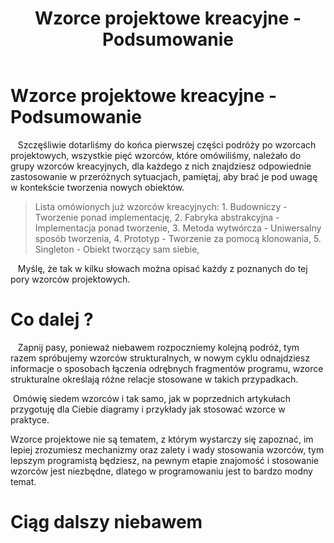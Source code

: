 ﻿---
layout: post
title: Wzorce projektowe kreacyjne - Podsumowanie
feature-img: assets/img/uploads/wzorce-kreacyjne.jpeg
tags: [Wzorce_projektowe] 
---
# Wzorce projektowe kreacyjne - Podsumowanie 

  
&nbsp;Szczęśliwie dotarliśmy do końca pierwszej części podróży po wzorcach projektowych, wszystkie pięć wzorców, które omówiliśmy, należało do grupy wzorców kreacyjnych, dla każdego z nich znajdziesz odpowiednie zastosowanie w przeróżnych sytuacjach, pamiętaj, aby brać je pod uwagę w kontekście tworzenia nowych obiektów.




<blockquote>
    Lista omówionych już wzorców kreacyjnych:
    1. Budowniczy - Tworzenie ponad implementację,
    2. Fabryka abstrakcyjna - Implementacja ponad tworzenie,
    3. Metoda wytwórcza - Uniwersalny sposób tworzenia,
    4. Prototyp - Tworzenie za pomocą klonowania,
    5. Singleton - Obiekt tworzący sam siebie,
</blockquote >

  
&nbsp;Myślę, że tak w kilku słowach można opisać każdy z poznanych do tej pory wzorców projektowych.



# Co dalej ? 

  
&nbsp;Zapnij pasy, ponieważ niebawem rozpoczniemy kolejną podróż, tym razem spróbujemy wzorców strukturalnych, w nowym cyklu odnajdziesz informacje o sposobach łączenia odrębnych fragmentów programu, wzorce strukturalne określają różne relacje stosowane w takich przypadkach.


&nbsp;Omówię siedem wzorców i tak samo, jak w poprzednich artykułach przygotuję dla Ciebie diagramy i przykłady jak stosować wzorce w praktyce.


Wzorce projektowe nie są tematem, z którym wystarczy się zapoznać, im lepiej zrozumiesz mechanizmy oraz zalety i wady stosowania wzorców, tym lepszym programistą będziesz, na pewnym etapie znajomość i stosowanie wzorców jest niezbędne, dlatego w programowaniu jest to bardzo modny temat. 




# Ciąg dalszy niebawem 
